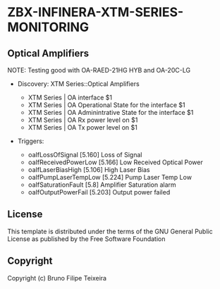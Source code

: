 # ZBX-INFINERA-XTM-SERIES-MONITORING

## Optical Amplifiers
NOTE: Testing good with OA-RAED-21HG HYB and OA-20C-LG

- Discovery: XTM Series::Optical Amplifiers

    - XTM Series | OA interface $1
    - XTM Series | OA Operational State for the interface  $1
    - XTM Series | OA Adminintrative State for the interface  $1
    - XTM Series | OA Rx power level on $1
    - XTM Series | OA Tx power level on $1

- Triggers:

    - oaIfLossOfSignal                [5.160] Loss of Signal
    - oaIfReceivedPowerLow            [5.166] Low Received Optical Power
    - oaIfLaserBiasHigh               [5.106] High Laser Bias
    - oaIfPumpLaserTempLow            [5.224] Pump Laser Temp Low
    - oaIfSaturationFault             [5.8]   Amplifier Saturation alarm
    - oaIfOutputPowerFail             [5.203] Output power failed
    

## License
This template is distributed under the terms of the GNU General Public License as published by the Free Software Foundation

## Copyright
Copyright (c) Bruno Filipe Teixeira
